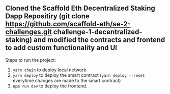## Cloned the Scaffold Eth Decentralized Staking Dapp Repositiry (git clone https://github.com/scaffold-eth/se-2-challenges.git challenge-1-decentralized-staking) and modified the contracts and frontend to add custom functionality and UI 

Steps to run the project:
1. ```yarn chain``` to deploy local network
2. ```yarn deploy``` to deploy the smart contract (```yarn deploy --reset``` everytime changes are made to the smart contract)
3. ```npm run dev``` to deploy the frontend.


